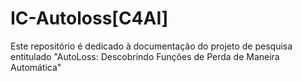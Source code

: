 # IC-Autoloss[C4AI]
Este repositório é dedicado à documentação do projeto de pesquisa entitulado "AutoLoss: Descobrindo Funções de Perda de Maneira Automática" 
